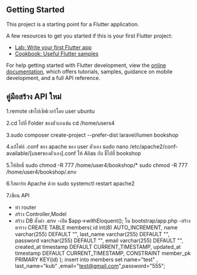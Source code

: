 ## Getting Started

This project is a starting point for a Flutter application.

A few resources to get you started if this is your first Flutter project:

- [Lab: Write your first Flutter app](https://docs.flutter.dev/get-started/codelab)
- [Cookbook: Useful Flutter samples](https://docs.flutter.dev/cookbook)

For help getting started with Flutter development, view the
[online documentation](https://docs.flutter.dev/), which offers tutorials,
samples, guidance on mobile development, and a full API reference.
## คู่มือสร้าง API ใหม่
1.remote เข้าไปเซิฟเวอร์โดย user ubuntu

2.cd ไปที่ Folder ของตัวเองเช่น cd /home/users4

3.sudo composer create-project --prefer-dist laravel/lumen bookshop

4.แก้ไฟล์ .conf ของ apache ของ user ตัวเอง sudo nano /etc/apache2/conf-available/[userของตัวเอง].conf ให้ Alias กับ <Directory> ชี้ไปที่ bookshop

5.ให้สิทธิ์  sudo chmod -R 777 /home/user4/bookshop/*
	sudo chmod -R 777 /home/user4/bookshop/.env

6.รีสตาร์ท Apache ด้วย sudo systemctl restart apache2

7.เขียน API 
  - ทำ router
  - สร้าง Controller,Model
  - สร้าง DB ตั้งค่า .env 
    -เปิด $app->withEloquent(); ใน bootstrap/app.php
  -สร้างตาราง
	CREATE TABLE members(
		id int(8) AUTO_INCREMENT,
    		name varchar(255) DEFAULT "",
    		last_name varchar(255) DEFAULT "",
    		password varchar(255) DEFAULT "",
    		email varchar(255) DEFAULT "",
    		created_at timestamp DEFAULT CURRENT_TIMESTAMP,
		updated_at timestamp DEFAULT CURRENT_TIMESTAMP,
		CONSTRAINT member_pk PRIMARY KEY(id)
	);
	insert into members set name="test" , last_name="kub" ,email="test@gmail.com",password="555";
